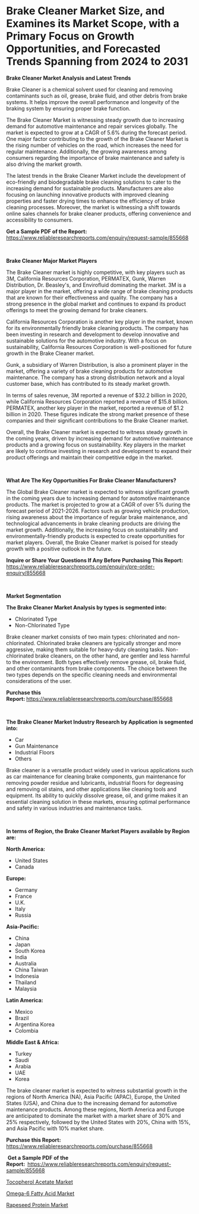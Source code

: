 <p><h1>Brake Cleaner Market Size, and Examines its Market Scope, with a Primary Focus on Growth Opportunities, and Forecasted Trends Spanning from 2024 to 2031</h1></p><p><strong>Brake Cleaner Market Analysis and Latest Trends</strong></p>
<p><p>Brake Cleaner is a chemical solvent used for cleaning and removing contaminants such as oil, grease, brake fluid, and other debris from brake systems. It helps improve the overall performance and longevity of the braking system by ensuring proper brake function. </p><p>The Brake Cleaner Market is witnessing steady growth due to increasing demand for automotive maintenance and repair services globally. The market is expected to grow at a CAGR of 5.6% during the forecast period. One major factor contributing to the growth of the Brake Cleaner Market is the rising number of vehicles on the road, which increases the need for regular maintenance. Additionally, the growing awareness among consumers regarding the importance of brake maintenance and safety is also driving the market growth.</p><p>The latest trends in the Brake Cleaner Market include the development of eco-friendly and biodegradable brake cleaning solutions to cater to the increasing demand for sustainable products. Manufacturers are also focusing on launching innovative products with improved cleaning properties and faster drying times to enhance the efficiency of brake cleaning processes. Moreover, the market is witnessing a shift towards online sales channels for brake cleaner products, offering convenience and accessibility to consumers.</p></p>
<p><strong>Get a Sample PDF of the Report:&nbsp;</strong> <a href="https://www.reliableresearchreports.com/enquiry/request-sample/855668">https://www.reliableresearchreports.com/enquiry/request-sample/855668</a></p>
<p>&nbsp;</p>
<p><strong>Brake Cleaner Major Market Players</strong></p>
<p><p>The Brake Cleaner market is highly competitive, with key players such as 3M, California Resources Corporation, PERMATEX, Gunk, Warren Distribution, Dr. Beasley's, and Envirofluid dominating the market. 3M is a major player in the market, offering a wide range of brake cleaning products that are known for their effectiveness and quality. The company has a strong presence in the global market and continues to expand its product offerings to meet the growing demand for brake cleaners.</p><p>California Resources Corporation is another key player in the market, known for its environmentally friendly brake cleaning products. The company has been investing in research and development to develop innovative and sustainable solutions for the automotive industry. With a focus on sustainability, California Resources Corporation is well-positioned for future growth in the Brake Cleaner market.</p><p>Gunk, a subsidiary of Warren Distribution, is also a prominent player in the market, offering a variety of brake cleaning products for automotive maintenance. The company has a strong distribution network and a loyal customer base, which has contributed to its steady market growth.</p><p>In terms of sales revenue, 3M reported a revenue of $32.2 billion in 2020, while California Resources Corporation reported a revenue of $15.8 billion. PERMATEX, another key player in the market, reported a revenue of $1.2 billion in 2020. These figures indicate the strong market presence of these companies and their significant contributions to the Brake Cleaner market.</p><p>Overall, the Brake Cleaner market is expected to witness steady growth in the coming years, driven by increasing demand for automotive maintenance products and a growing focus on sustainability. Key players in the market are likely to continue investing in research and development to expand their product offerings and maintain their competitive edge in the market.</p></p>
<p>&nbsp;</p>
<p><strong>What Are The Key Opportunities For Brake Cleaner Manufacturers?</strong></p>
<p><p>The Global Brake Cleaner market is expected to witness significant growth in the coming years due to increasing demand for automotive maintenance products. The market is projected to grow at a CAGR of over 5% during the forecast period of 2021-2026. Factors such as growing vehicle production, rising awareness about the importance of regular brake maintenance, and technological advancements in brake cleaning products are driving the market growth. Additionally, the increasing focus on sustainability and environmentally-friendly products is expected to create opportunities for market players. Overall, the Brake Cleaner market is poised for steady growth with a positive outlook in the future.</p></p>
<p><strong>Inquire or Share Your Questions If Any Before Purchasing This Report:</strong> <a href="https://www.reliableresearchreports.com/enquiry/pre-order-enquiry/855668">https://www.reliableresearchreports.com/enquiry/pre-order-enquiry/855668</a></p>
<p>&nbsp;</p>
<p><strong>Market Segmentation</strong></p>
<p><strong>The Brake Cleaner Market Analysis by types is segmented into:</strong></p>
<p><ul><li>Chlorinated Type</li><li>Non-Chlorinated Type</li></ul></p>
<p><p>Brake cleaner market consists of two main types: chlorinated and non-chlorinated. Chlorinated brake cleaners are typically stronger and more aggressive, making them suitable for heavy-duty cleaning tasks. Non-chlorinated brake cleaners, on the other hand, are gentler and less harmful to the environment. Both types effectively remove grease, oil, brake fluid, and other contaminants from brake components. The choice between the two types depends on the specific cleaning needs and environmental considerations of the user.</p></p>
<p><strong>Purchase this Report:&nbsp;</strong><a href="https://www.reliableresearchreports.com/purchase/855668">https://www.reliableresearchreports.com/purchase/855668</a></p>
<p>&nbsp;</p>
<p><strong>The Brake Cleaner Market Industry Research by Application is segmented into:</strong></p>
<p><ul><li>Car</li><li>Gun Maintenance</li><li>Industrial Floors</li><li>Others</li></ul></p>
<p><p>Brake cleaner is a versatile product widely used in various applications such as car maintenance for cleaning brake components, gun maintenance for removing powder residue and lubricants, industrial floors for degreasing and removing oil stains, and other applications like cleaning tools and equipment. Its ability to quickly dissolve grease, oil, and grime makes it an essential cleaning solution in these markets, ensuring optimal performance and safety in various industries and maintenance tasks.</p></p>
<p>&nbsp;</p>
<p><strong>In terms of Region, the Brake Cleaner Market Players available by Region are:</strong></p>
<p>
    <p> <strong> North America: </strong>
        <ul>
            <li>United States</li>
            <li>Canada</li>
        </ul>
        </p> 
    <p> <strong> Europe: </strong>
        <ul>
            <li>Germany</li>
            <li>France</li>
            <li>U.K.</li>
            <li>Italy</li>
            <li>Russia</li>
        </ul>
        </p> 
    <p> <strong> Asia-Pacific: </strong>
        <ul>
            <li>China</li>
            <li>Japan</li>
            <li>South Korea</li>
            <li>India</li>
            <li>Australia</li>
            <li>China Taiwan</li>
            <li>Indonesia</li>
            <li>Thailand</li>
            <li>Malaysia</li>
        </ul>
        </p> 
    <p> <strong> Latin America: </strong>
        <ul>
            <li>Mexico</li>
            <li>Brazil</li>
            <li>Argentina Korea</li>
            <li>Colombia</li>
        </ul>
        </p> 
    <p> <strong> Middle East & Africa: </strong>
        <ul>
            <li>Turkey</li>
            <li>Saudi</li>
            <li>Arabia</li>
            <li>UAE</li>
            <li>Korea</li>
        </ul>
    </p>
    </p>
<p><p>The brake cleaner market is expected to witness substantial growth in the regions of North America (NA), Asia Pacific (APAC), Europe, the United States (USA), and China due to the increasing demand for automotive maintenance products. Among these regions, North America and Europe are anticipated to dominate the market with a market share of 30% and 25% respectively, followed by the United States with 20%, China with 15%, and Asia Pacific with 10% market share.</p></p>
<p><strong>Purchase this Report: </strong><a href="https://www.reliableresearchreports.com/purchase/855668">https://www.reliableresearchreports.com/purchase/855668</a></p>
<p>&nbsp;<strong>Get a Sample PDF of the Report:&nbsp;&nbsp;</strong><a href="https://www.reliableresearchreports.com/enquiry/request-sample/855668">https://www.reliableresearchreports.com/enquiry/request-sample/855668</a></p>
<p><strong></strong></p>
<p><p><a href="https://view.publitas.com/reportprime-1/tocopherol-acetate-market-offer-valuable-insights-into-market-size-market-share-market-trends-and-projections-spanning-from-2023-to-2030/">Tocopherol Acetate Market</a></p><p><a href="https://view.publitas.com/reportprime-1/omega-6-fatty-acid-market-dynamics-2023-2030-also-about-its-market-trends-projections-and-opportunities/">Omega-6 Fatty Acid Market</a></p><p><a href="https://view.publitas.com/reportprime-1/rapeseed-protein-market-analysis-examines-its-scope-on-growth-opportunities-and-forecasted-trends-spanning-from-2023-to-2030/">Rapeseed Protein Market</a></p></p>